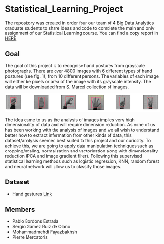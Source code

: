 # Statistical_Learning_Project

The repository was created in order four our team of 4 Big Data Analytics graduate students to share ideas and code to complete the main and only assignment of our Statistical Learning course. You can find a copy report in [HERE](./Image_recognition-Report.pdf)

## Goal

The goal of this project is to recognise hand postures from grayscale photographs. There are over 4800 images with 6 different types of hand postures (see fig. 1), from 10 different persons. The variables of each image will either be pixels or area of the image with its grayscale intensity. The data will be downloaded from S. Marcel collection of images.

![Sample  of S. Marcel hand gesture dataset](./figures/hands.png)

The idea came to us as the analysis of images implies very high dimensionality of data and will require dimension reduction. As none of us has been working with the analysis of images and we all wish to understand better how to extract information from other kinds of data, this dataset/analysis seemed best suited to this project and our curiosity.
To achieve this, we are going to apply data manipulation techniques such as cropping/scaling, normalisation and vectorisation along with dimensionality reduction (PCA and image gradient filter). Following this supervised statistical learning methods such as logistic regression, KNN, random forest and neural network will allow us to classify those images.

## Dataset 

- Hand gestures
[Link](http://www.idiap.ch/resource/gestures/)

## Members

- Pablo Bordons Estrada
- Sergio Gámez Ruiz de Olano
- Mohammadmehdi Fayazbakhsh
- Pierre Mercatoris

